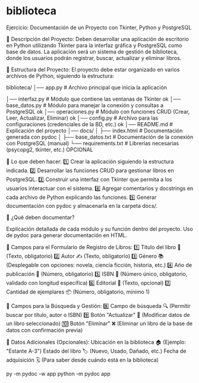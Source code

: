 # biblioteca
Ejercicio: Documentación de un Proyecto con Tkinter, Python y PostgreSQL

📌 Descripción del Proyecto:
Deben desarrollar una aplicación de escritorio en Python utilizando Tkinter para la interfaz gráfica y PostgreSQL como base de datos. La aplicación será un sistema de gestión de biblioteca, donde los usuarios podrán registrar, buscar, actualizar y eliminar libros.

📌 Estructura del Proyecto:
El proyecto debe estar organizado en varios archivos de Python, siguiendo la estructura:

biblioteca/
│── app.py              # Archivo principal que inicia la aplicación

│── interfaz.py         # Módulo que contiene las ventanas de Tkinter ok
│── base_datos.py       # Módulo para manejar la conexión y consultas a PostgreSQL ok 
│── operaciones.py      # Módulo con funciones CRUD (Crear, Leer, Actualizar, Eliminar) ok
│── config.py           # Archivo para las configuraciones (credenciales de la BD, etc.) ok
│── README.md           # Explicación del proyecto
│── docs/
│   ├── index.html      # Documentación generada con pydoc
│   ├── base_datos.txt  # Documentación de la conexión con PostgreSQL (manual)
└── requirements.txt    # Librerías necesarias (psycopg2, tkinter, etc.) OPCIONAL

📌 Lo que deben hacer:
1️⃣ Crear la aplicación siguiendo la estructura indicada.
2️⃣ Desarrollar las funciones CRUD para gestionar libros en PostgreSQL.
3️⃣ Construir una interfaz con Tkinter que permita a los usuarios interactuar con el sistema.
4️⃣ Agregar comentarios y docstrings en cada archivo de Python explicando las funciones.
5️⃣ Generar documentación con pydoc y almacenarla en la carpeta docs/.

📌 ¿Qué deben documentar?

Explicación detallada de cada módulo y su función dentro del proyecto.
Uso de pydoc para generar documentación en HTML.

📌 Campos para el Formulario de Registro de Libros:
1️⃣ Título del libro 📖 (Texto, obligatorio)
2️⃣ Autor ✍️ (Texto, obligatorio)
3️⃣ Género 📚 (Desplegable con opciones: novela, ciencia ficción, historia, etc.)
4️⃣ Año de publicación 📅 (Número, obligatorio)
5️⃣ ISBN 🔢 (Número único, obligatorio, validado con longitud específica)
6️⃣ Editorial 🏢 (Texto, opcional)
7️⃣ Cantidad de ejemplares 📦 (Número, obligatorio, mínimo 1)

📌 Campos para la Búsqueda y Gestión:
8️⃣ Campo de búsqueda 🔍 (Permitir buscar por título, autor o ISBN)
9️⃣ Botón "Actualizar" 🔄 (Modificar datos de un libro seleccionado)
🔟 Botón "Eliminar" ❌ (Eliminar un libro de la base de datos con confirmación previa)

📌 Datos Adicionales (Opcionales):
Ubicación en la biblioteca 🏠 (Ejemplo: "Estante A-3")
Estado del libro 🏷️ (Nuevo, Usado, Dañado, etc.)
Fecha de adquisición 🗓️ (Para saber desde cuándo está en la biblioteca)

py -m pydoc -w app
python -m pydoc app







